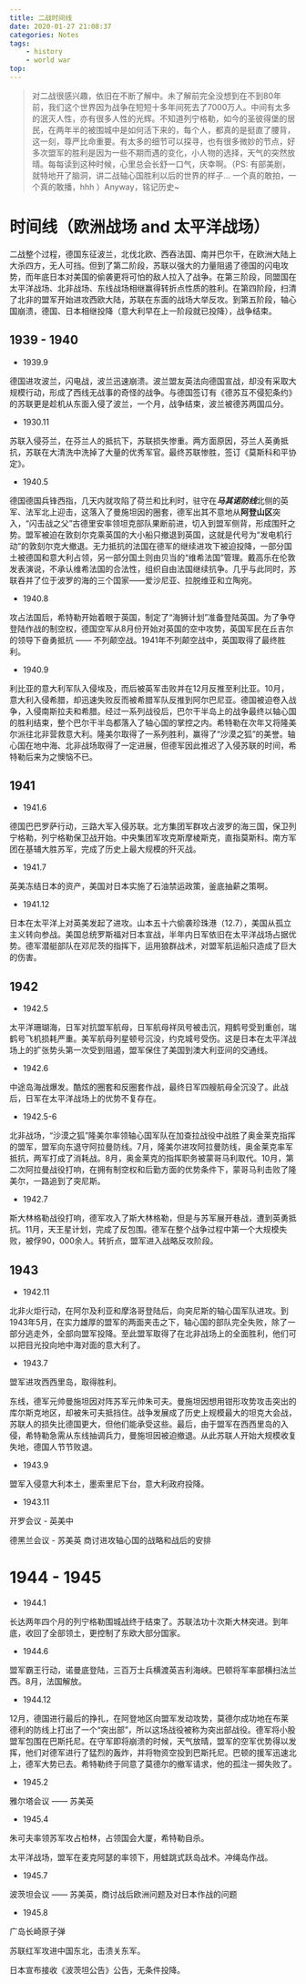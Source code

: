 ```yaml
---
title: 二战时间线
date: 2020-01-27 21:08:37
categories: Notes
tags:
	- history
	- world war
top:
---
```

<!--toc-->
> 对二战很感兴趣，依旧在不断了解中。未了解前完全没想到在不到80年前，我们这个世界因为战争在短短十多年间死去了7000万人。中间有太多的泯灭人性，亦有很多人性的光辉。不知道列宁格勒，如今的圣彼得堡的居民，在两年半的被围城中是如何活下来的，每个人，都真的是挺直了腰背，这一刻，尊严比命重要。有太多的细节可以探寻，也有很多微妙的节点，好多次盟军的胜利是因为一些不期而遇的变化，小人物的选择，天气的突然放晴。每每读到这种时候，心里总会长舒一口气，庆幸啊。（PS: 有部美剧，就特地开了脑洞，讲二战轴心国胜利以后的世界的样子... 一个真的敢拍，一个真的敢播，hhh ）Anyway，铭记历史~ 

# 时间线（欧洲战场 and 太平洋战场）
二战整个过程，德国东征波兰，北伐北欧、西吞法国、南并巴尔干，在欧洲大陆上大杀四方，无人可挡。但到了第二阶段，苏联以强大的力量阻遏了德国的闪电攻势，而年底日本对美国的偷袭更将可怕的敌人拉入了战争。在第三阶段，同盟国在太平洋战场、北非战场、东线战场相继赢得转折点性质的胜利。在第四阶段，扫清了北非的盟军开始进攻西欧大陆，苏联在东面的战场大举反攻。到第五阶段，轴心国崩溃，德国、日本相继投降（意大利早在上一阶段就已投降），战争结束。

## 1939 - 1940 
+ 1939.9 

德国进攻波兰，闪电战，波兰迅速崩溃。波兰盟友英法向德国宣战，却没有采取大规模行动，形成了西线无战事的奇怪的战争。与德国签订有《德苏互不侵犯条约》的苏联更是趁机从东面入侵了波兰，一个月，战争结束，波兰被德苏两国瓜分。

+ 1930.11

苏联入侵芬兰，在芬兰人的抵抗下，苏联损失惨重。两方面原因，芬兰人英勇抵抗，苏联在大清洗中洗掉了大量的优秀军官。最终苏联惨胜，签订《莫斯科和平协定》。

+ 1940.5 

德国德国兵锋西指，几天内就攻陷了荷兰和比利时，驻守在***马其诺防线***北侧的英军、法军北上迎击，这落入了曼施坦因的圈套，德军出其不意地从**阿登山区**突入，“闪击战之父”古德里安率领坦克部队果断前进，切入到盟军侧背，形成围歼之势。盟军被迫在敦刻尔克乘英国的大小船只撤退到英国，这就是代号为“发电机行动”的敦刻尔克大撤退。无力抵抗的法国在德军的继续进攻下被迫投降，一部分国土被德国和意大利占领，另一部分国土则由贝当的“维希法国”管理。戴高乐在伦敦发表演说，不承认维希法国的合法性，组织自由法国继续抗争。几乎与此同时，苏联吞并了位于波罗的海的三个国家——爱沙尼亚、拉脱维亚和立陶宛。

+ 1940.8

攻占法国后，希特勒开始着眼于英国，制定了“海狮计划”准备登陆英国。为了争夺登陆作战的制空权，德国空军从8月份开始对英国的空中攻势，英国军民在丘吉尔的领导下奋勇抵抗 —— 不列颠空战。1941年不列颠空战中，英国取得了最终胜利。

+ 1940.9

利比亚的意大利军队入侵埃及，而后被英军击败并在12月反推至利比亚。10月，意大利入侵希腊，却迅速失败反而被希腊军队反推到阿尔巴尼亚。德国被迫卷入战争，入侵南斯拉夫和希腊。经过一系列战役后，巴尔干半岛上的战争最终以轴心国的胜利结束，整个巴尔干半岛都落入了轴心国的掌控之内。希特勒在次年又将隆美尔派往北非营救意大利。隆美尔取得了一系列胜利，赢得了“沙漠之狐”的美誉。轴心国在地中海、北非战场取得了一定进展，但德军因此推迟了入侵苏联的时间，希特勒后来为之懊恼不已。

## 1941

+ 1941.6

德国巴巴罗萨行动，三路大军入侵苏联。北方集团军群攻占波罗的海三国，保卫列宁格勒，列宁格勒保卫战开始。中央集团军攻克斯摩棱斯克，直指莫斯科。南方军团在基辅大胜苏军，完成了历史上最大规模的歼灭战。

+ 1941.7

英美冻结日本的资产，美国对日本实施了石油禁运政策，釜底抽薪之策啊。

+ 1941.12

日本在太平洋上对英美发起了进攻。山本五十六偷袭珍珠港（12.7），美国从孤立主义转向参战。美国总统罗斯福对日本宣战，半年内日军依旧在太平洋战场占据优势。德军潜艇部队在邓尼茨的指挥下，运用狼群战术，对盟军航运船只造成了巨大的伤害。 

## 1942

+ 1942.5 

太平洋珊瑚海，日军对抗盟军航母，日军航母祥凤号被击沉，翔鹤号受到重创，瑞鹤号飞机损耗严重。美军航母列星顿号沉没，约克城号受伤。这是日本在太平洋战场上的扩张势头第一次受到阻遏，盟军保住了美国到澳大利亚间的交通线。

+ 1942.6 

中途岛海战爆发。酷炫的圈套和反圈套作战，最终日军四艘航母全沉没了。此战后，日军在太平洋战场上的优势不复存在。

+ 1942.5-6

北非战场，“沙漠之狐”隆美尔率领轴心国军队在加查拉战役中战胜了奥金莱克指挥的盟军，盟军向东退守阿拉曼防线。7月，隆美尔进攻阿拉曼防线，奥金莱克率军抵抗，两军打成了消耗战。8月，奥金莱克的指挥职务被蒙哥马利取代。10月，第二次阿拉曼战役打响，在拥有制空权和后勤方面的优势条件下，蒙哥马利击败了隆美尔，一路追到了突尼斯。

+ 1942.7

斯大林格勒战役打响，德军攻入了斯大林格勒，但是与苏军展开巷战，遭到英勇抵抗。11月，天王星计划，完成了反包围。德军在整个战争过程中第一个大规模失败，被俘90，000余人。转折点，盟军进入战略反攻阶段。

## 1943

+ 1942.11 

北非火炬行动，在阿尔及利亚和摩洛哥登陆后，向突尼斯的轴心国军队进攻。到1943年5月，在实力雄厚的盟军的两面夹击之下，轴心国的部队完全失败，除了一部分逃走外，全部向盟军投降。至此盟军取得了在北非战场上的全面胜利，他们可以把目光投向地中海对面的意大利了。

+ 1943.7 

盟军进攻西西里岛，取得胜利。

东线，德军元帅曼施坦因对阵苏军元帅朱可夫。曼施坦因想用钳形攻势攻击突出的库尔斯克地区，却被朱可夫抵挡住。战争发展成了历史上规模最大的坦克大会战，苏联人的损失比德国更大，但他们能承受这些。最后，由于盟军在西西里岛的入侵，希特勒急需从东线抽调兵力，曼施坦因被迫撤退。从此苏联人开始大规模收复失地，德国人节节败退。

+ 1943.9

盟军入侵意大利本土，墨索里尼下台，意大利政府投降。

+ 1943.11

开罗会议 - 英美中

德黑兰会议 - 苏美英  商讨进攻轴心国的战略和战后的安排

# 1944 - 1945

+ 1944.1 

长达两年四个月的列宁格勒围城战终于结束了。苏联法功十次斯大林突进。到年底，收回了全部领土，更控制了东欧大部分国家。

+ 1944.6

盟军霸王行动，诺曼底登陆，三百万士兵横渡英吉利海峡。巴顿将军率部横扫法兰西。8月，法国解放。

+ 1944.12

12月，德国进行最后的挣扎，在阿登地区向盟军发动攻势，莫德尔成功地在布莱德利的防线上打出了一个“突出部”，所以这场战役被称为突出部战役。德军将小股盟军包围在巴斯托尼。在守军即将崩溃的时候，天气放晴，盟军的空军优势得以发挥，他们对德军进行了猛烈的轰炸，并将物资空投到巴斯托尼。巴顿的援军迅速北上，德军大势已去。希特勒终于同意了莫德尔的撤军请求，他的孤注一掷失败了。

+ 1945.2 

雅尔塔会议 —— 苏美英

+ 1945.4

朱可夫率领苏军攻占柏林，占领国会大厦，希特勒自杀。

太平洋战场，盟军在麦克阿瑟的率领下，用蛙跳式跃岛战术。冲绳岛作战。

+ 1945.7 

波茨坦会议 —— 苏美英，商讨战后欧洲问题及对日本作战的问题

+ 1945.8 

广岛长崎原子弹

苏联红军攻进中国东北，击溃关东军。

日本宣布接收《波茨坦公告》公告，无条件投降。